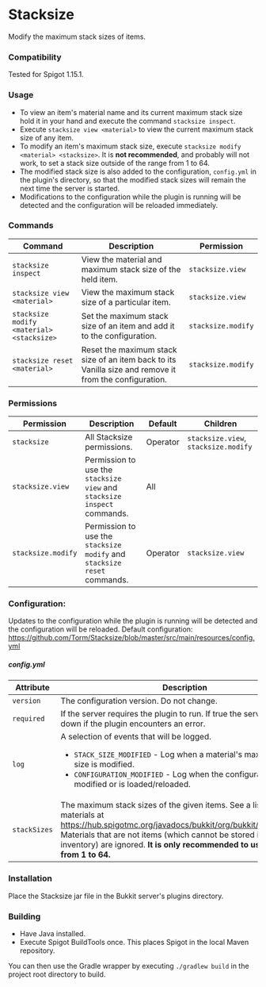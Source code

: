 # Stacksize
Modify the maximum stack sizes of items.
### Compatibility
Tested for Spigot 1.15.1.
### Usage
- To view an item's material name and its current maximum stack size hold it in your hand and execute the command `stacksize inspect`.
- Execute `stacksize view <material>` to view the current maximum stack size of any item.
- To modify an item's maximum stack size, execute `stacksize modify <material> <stacksize>`. It is __not recommended__, and probably will not work, to set
a stack size outside of the range from 1 to 64.
- The modified stack size is also added to the configuration, `config.yml` in the plugin's directory, so that the
modified stack sizes will remain the next time the server is started.
- Modifications to the configuration while the plugin is running will be detected and the configuration will be reloaded
immediately.

### Commands
| Command | Description | Permission |
| ------- | ----------- | ---------- |
| `stacksize inspect` | View the material and maximum stack size of the held item. | `stacksize.view` |
| `stacksize view <material>` | View the maximum stack size of a particular item. | `stacksize.view` |
| `stacksize modify <material> <stacksize>` | Set the maximum stack size of an item and add it to the configuration. | `stacksize.modify` |
| `stacksize reset <material>` | Reset the maximum stack size of an item back to its Vanilla size and remove it from the configuration. | `stacksize.modify` |
### Permissions
| Permission | Description | Default | Children |
| ---------- | ----------- | ------- | -------- |
| `stacksize` | All Stacksize permissions. | Operator | `stacksize.view`, `stacksize.modify` |
| `stacksize.view` | Permission to use the `stacksize view` and `stacksize inspect` commands. | All |  |
| `stacksize.modify` | Permission to use the `stacksize modify` and `stacksize reset` commands. | Operator | `stacksize.view` |
### Configuration:
Updates to the configuration while the plugin is running will be detected and the configuration will be reloaded.
Default configuration: https://github.com/Torm/Stacksize/blob/master/src/main/resources/config.yml
##### config.yml
| Attribute | Description | Example |
| ---------- | ----------- | ------- |
| `version` | The configuration version. Do not change. | `version: 2` |
| `required` | If the server requires the plugin to run. If true the server is shut down if the plugin encounters an error. | `required: false` |
| `log` | A selection of events that will be logged.<ul><li>`STACK_SIZE_MODIFIED` - Log when a material's maximum stack size is modified.</li><li>`CONFIGURATION_MODIFIED` - Log when the configuration is modified or is loaded/reloaded.</li></ul> | <pre>log:<br />  - STACK_SIZE_MODIFIED <br />  - CONFIGURATION_MODIFIED</pre> |
| `stackSizes` | The maximum stack sizes of the given items. See a list of materials at https://hub.spigotmc.org/javadocs/bukkit/org/bukkit/Material.html. Materials that are not items (which cannot be stored in an inventory) are ignored. __It is only recommended to use values from 1 to 64.__ | <pre>stackSizes:<br />  POTION: 4<br />  COOKED_BEEF: 16<br />  MINECART: 4</pre> |
### Installation
Place the Stacksize jar file in the Bukkit server's plugins directory.
### Building
 - Have Java installed.
 - Execute Spigot BuildTools once. This places Spigot in the local Maven repository.
 
You can then use the Gradle wrapper by executing `./gradlew build` in the project root directory to build.
